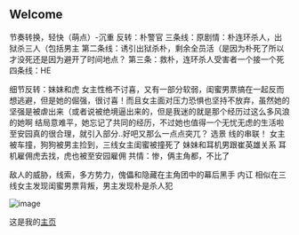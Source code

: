 ## Welcome

节奏转换，轻快（萌点）-沉重
反转：朴警官
三条线：原剧情：朴连环杀人，出狱杀三人（包括男主
第二条线：诱引出狱杀朴，剩余全员活（是因为朴死了所以才没死还是因为避开了时间地点？
第三条：救朴，连环杀人受害者一个接一个死
四条线：HE

细节反转：妹妹和虎
女主性格不讨喜，又有一部分软弱，闺蜜男票搞在一起反而想逃避，但是她的倔强，很讨喜！而且女主面对压力恐惧也坚持不放弃，虽然她的坚强是被虐出来（或者说被绝境逼出来的，但是我迷的就是那个经历过这么多风浪的她啊
结局意难平，她忘记了共同的经历，不过她也值得一个无忧无虑的生活啦
至安园真的很合理，就引入部分..好吧又那么一点点突兀？
选景
线的串联！
女主被车撞，狗狗被男主捡到，三线女主闺蜜被撞死了
妹妹和耳机男跟崔英雄关系
耳机雇佣虎去找，虎也被至安园雇佣
共情：惨，俩主角都，不比了

敌人的威胁，线索，多方势力，傀儡和隐藏在主角团中的幕后黑手
内讧
相似在三线女主发现闺蜜男票背叛，男主发现朴是杀人犯

![image](https://user-images.githubusercontent.com/87200925/202896099-1268006f-5302-45d9-a9ce-425cabd787dd.png)


这是我的[主页](https://judithabc.github.io/)
